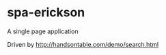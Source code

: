 spa-erickson
============

A single page application

Driven by http://handsontable.com/demo/search.html
